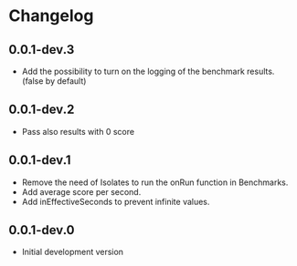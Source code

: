 # Changelog

## 0.0.1-dev.3

- Add the possibility to turn on the logging of the benchmark results. (false by default)

## 0.0.1-dev.2

- Pass also results with 0 score

## 0.0.1-dev.1

- Remove the need of Isolates to run the onRun function in Benchmarks.
- Add average score per second.
- Add inEffectiveSeconds to prevent infinite values.

## 0.0.1-dev.0

- Initial development version
